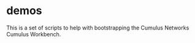 # demos

This is a set of scripts to help with bootstrapping the Cumulus Networks Cumulus Workbench.